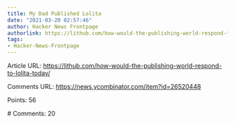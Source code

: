 ```yaml
---
title: My Dad Published Lolita
date: "2021-03-20 02:57:46"
author: Hacker News Frontpage
authorlink: https://lithub.com/how-would-the-publishing-world-respond-to-lolita-today/
tags:
- Hacker-News-Frontpage
---
```


<p>Article URL: <a href="https://lithub.com/how-would-the-publishing-world-respond-to-lolita-today/">https://lithub.com/how-would-the-publishing-world-respond-to-lolita-today/</a></p>
<p>Comments URL: <a href="https://news.ycombinator.com/item?id=26520448">https://news.ycombinator.com/item?id=26520448</a></p>
<p>Points: 56</p>
<p># Comments: 20</p>
